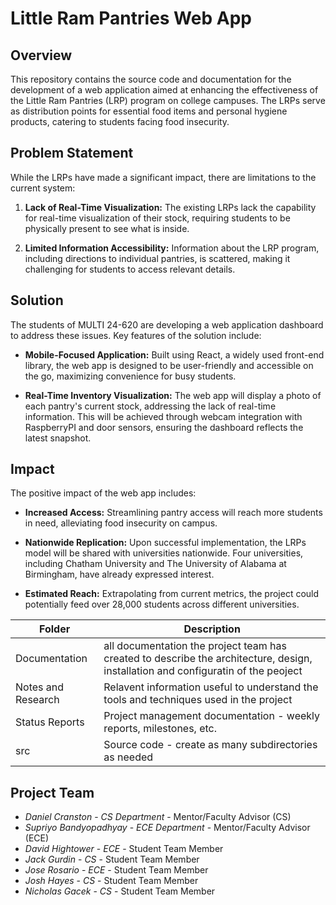 # Little Ram Pantries Web App

## Overview

This repository contains the source code and documentation for the development of a web application aimed at enhancing the effectiveness of the Little Ram Pantries (LRP) program on college campuses. The LRPs serve as distribution points for essential food items and personal hygiene products, catering to students facing food insecurity.

## Problem Statement

While the LRPs have made a significant impact, there are limitations to the current system:

1. **Lack of Real-Time Visualization:** The existing LRPs lack the capability for real-time visualization of their stock, requiring students to be physically present to see what is inside.

2. **Limited Information Accessibility:** Information about the LRP program, including directions to individual pantries, is scattered, making it challenging for students to access relevant details.

## Solution

The students of MULTI 24-620 are developing a web application dashboard to address these issues. Key features of the solution include:

- **Mobile-Focused Application:** Built using React, a widely used front-end library, the web app is designed to be user-friendly and accessible on the go, maximizing convenience for busy students.

- **Real-Time Inventory Visualization:** The web app will display a photo of each pantry's current stock, addressing the lack of real-time information. This will be achieved through webcam integration with RaspberryPI and door sensors, ensuring the dashboard reflects the latest snapshot.

## Impact

The positive impact of the web app includes:

- **Increased Access:** Streamlining pantry access will reach more students in need, alleviating food insecurity on campus.

- **Nationwide Replication:** Upon successful implementation, the LRPs model will be shared with universities nationwide. Four universities, including Chatham University and The University of Alabama at Birmingham, have already expressed interest.

- **Estimated Reach:** Extrapolating from current metrics, the project could potentially feed over 28,000 students across different universities.

| Folder | Description |
|---|---|
| Documentation |  all documentation the project team has created to describe the architecture, design, installation and configuratin of the peoject |
| Notes and Research | Relavent information useful to understand the tools and techniques used in the project |
| Status Reports | Project management documentation - weekly reports, milestones, etc. |
| src | Source code - create as many subdirectories as needed |

## Project Team
- *Daniel Cranston* - *CS Department* - Mentor/Faculty Advisor (CS)
- *Supriyo Bandyopadhyay* - *ECE Department* - Mentor/Faculty Advisor (ECE)
- *David Hightower* - *ECE* - Student Team Member
- *Jack Gurdin* - *CS* - Student Team Member
- *Jose Rosario* - *ECE* - Student Team Member
- *Josh Hayes* - *CS* - Student Team Member
- *Nicholas Gacek* - *CS* - Student Team Member
